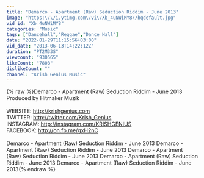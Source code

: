 ```yaml
---
title: "Demarco - Apartment (Raw) Seduction Riddim - June 2013"
image: "https:\/\/i.ytimg.com\/vi\/Xb_4uNWiMY8\/hqdefault.jpg"
vid_id: "Xb_4uNWiMY8"
categories: "Music"
tags: ["Dancehall","Reggae","Dance Hall"]
date: "2022-01-29T11:15:56+03:00"
vid_date: "2013-06-13T14:22:12Z"
duration: "PT2M33S"
viewcount: "930565"
likeCount: "7808"
dislikeCount: ""
channel: "Krish Genius Music"
---
```

{% raw %}Demarco - Apartment (Raw) Seduction Riddim - June 2013<br />Produced by Hitmaker Muzik<br /><br />WEBSITE: <a rel="nofollow" target="blank" href="http://krishgenius.com">http://krishgenius.com</a> <br />TWITTER: <a rel="nofollow" target="blank" href="http://twitter.com/Krish_Genius">http://twitter.com/Krish_Genius</a><br />INSTAGRAM: <a rel="nofollow" target="blank" href="http://instagram.com/KRISHGENIUS">http://instagram.com/KRISHGENIUS</a><br />FACEBOOK: <a rel="nofollow" target="blank" href="http://on.fb.me/gxH2nC">http://on.fb.me/gxH2nC</a><br /><br />Demarco - Apartment (Raw) Seduction Riddim - June 2013 Demarco - Apartment (Raw) Seduction Riddim - June 2013 Demarco - Apartment (Raw) Seduction Riddim - June 2013 Demarco - Apartment (Raw) Seduction Riddim - June 2013 Demarco - Apartment (Raw) Seduction Riddim - June 2013{% endraw %}
